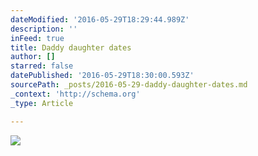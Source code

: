 ```yaml
---
dateModified: '2016-05-29T18:29:44.989Z'
description: ''
inFeed: true
title: Daddy daughter dates
author: []
starred: false
datePublished: '2016-05-29T18:30:00.593Z'
sourcePath: _posts/2016-05-29-daddy-daughter-dates.md
_context: 'http://schema.org'
_type: Article

---
```

![](https://the-grid-user-content.s3-us-west-2.amazonaws.com/5793d1e5-24be-4451-8f22-16f1481c20da.jpg)